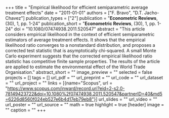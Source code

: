 +++
title = "Empirical likelihood for efficient semiparametric average treatment effects"
date = "2011-01-01"
authors = ["F. Bravo", "D.T. Jacho-Chavez"]
publication_types = ["2"]
publication = "**Econometric Reviews**, (30), 1, pp. 1-24"
publication_short = "**Econometric Reviews**, (30), 1, pp. 1-24"
doi = "10.1080/07474938.2011.520547"
abstract = "This article considers empirical likelihood in the context of efficient semiparametric estimators of average treatment effects. It shows that the empirical likelihood ratio converges to a nonstandard distribution, and proposes a corrected test statistic that is asymptotically chi-squared. A small Monte Carlo experiment suggests that the corrected empirical likelihood ratio statistic has competitive finite sample properties. The results of the article are applied to estimate the environmental effect of the World Trade Organisation."
abstract_short = ""
image_preview = ""
selected = false
projects = []
tags = []
url_pdf = ""
url_preprint = ""
url_code = ""
url_dataset = ""
url_project = ""
links = [{name="Scopus", url = "https://www.scopus.com/inward/record.uri?eid=2-s2.0-78149423722&doi=10.1080%2f07474938.2011.520547&partnerID=40&md5=6226d8560f024eb527e6b4d17eb79eb8"}]
url_slides = ""
url_video = ""
url_poster = ""
url_source = ""
math = true
highlight = true
[header]
image = ""
caption = ""
+++
